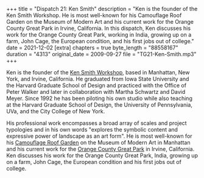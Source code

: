 +++
title = "Dispatch 21: Ken Smith"
description = "Ken is the founder of the Ken Smith Workshop. He is most well-known for his Camouflage Roof Garden on the Museum of Modern Art and his current work for the Orange County Great Park in Irvine, California. In this dispatch, Ken discusses his work for the Orange County Great Park, working in India, growing up on a farm, John Cage, the European condition, and his first jobs out of college."
date = 2021-12-02
[extra]
chapters = true
byte_length = "88558167"
duration = "4313"
original_date = 2009-09-27
file = "TG21-Ken-Smith.mp3"
+++

Ken is the founder of the [Ken Smith Workshop](http://www.kensmithworkshop.com), based in Manhattan, New York, and Irvine, California. He graduated from Iowa State University and the Harvard Graduate School of Design and practiced with the Office of Peter Walker and later in collaboration with Martha Schwartz and David Meyer. Since 1992 he has been piloting his own studio while also teaching at the Harvard Graduate School of Design, the University of Pennsylvania, UVa, and the City College of New York.

His professional work encompasses a broad array of scales and project typologies and in his own words "explores the symbolic content and expressive power of landscape as an art form". He is most well-known for his [Camouflage Roof Garden](http://www.kensmithworkshop.com/moma-roof.html) on the Museum of Modern Art in Manhattan and his current work for the [Orange County Great Park](http://www.kensmithworkshop.com/ocgp-master-plan.html) in Irvine, California. Ken discusses his work for the Orange County Great Park, India, growing up on a farm, John Cage, the European condition and his first jobs out of college.
